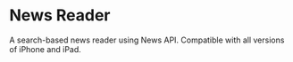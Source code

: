 # News Reader

A search-based news reader using News API. Compatible with all versions of iPhone and iPad. 
